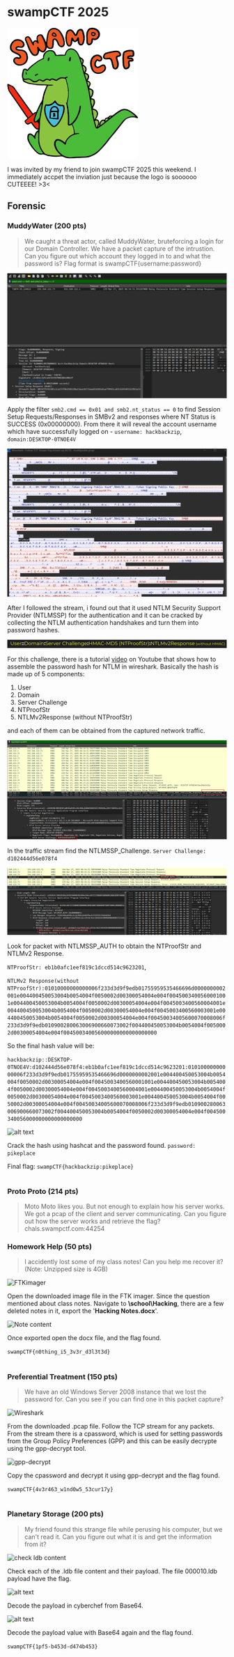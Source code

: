 # swampCTF 2025
<img src="image.png" alt="swampCTF logo" width="300" height="300">

I was invited by my friend to join swampCTF 2025 this weekend. I immediately accpet the inviation just because the logo is soooooo CUTEEEE! >3<

## Forensic
 ### MuddyWater (200 pts)
 >We caught a threat actor, called MuddyWater, bruteforcing a login for our Domain Controller. We have a packet capture of the intrustion. Can you figure out which account they logged in to and what the password is?
 Flag format is swampCTF{username:password}

 ![alt text](images/image-8.png)

Apply the filter ```smb2.cmd == 0x01 and smb2.nt_status == 0``` to find Session Setup Requests/Responses in SMBv2 and responses where NT Status is SUCCESS (0x00000000). From there it will reveal the account username which have successfully logged on - `username: hackbackzip`, `domain:DESKTOP-0TNOE4V`

![alt text](images/image-9.png)

After I followed the stream, i found out that it used NTLM Security Support Provider (NTLMSSP) for the authentication and it can be cracked by collecting the NTLM authentication handshakes and turn them into password hashes.

![alt text](images/image-10.png)

For this challenge, there is a tutorial [video](https://youtu.be/lhhlgoMjM7o) on Youtube that shows how to assemble the password hash for NTLM in wireshark. Basically the hash is made up of 5 components:

1. User
2. Domain
3. Server Challenge
4. NTProofStr
5. NTLMv2Response (without NTProofStr)

and each of them can be obtained from the captured network traffic.


![alt text](images/image-11.png)

In the traffic stream find the NTLMSSP_Challenge. `Server Challenge: d102444d56e078f4`

![alt text](images/image-12.png)

Look for packet with NTLMSSP_AUTH to obtain the NTProofStr and NTLMv2 Response. 

`NTProofStr: eb1b0afc1eef819c1dccd514c9623201`,

`NTLMv2 Response(without NTProofStr):01010000000000006f233d3d9f9edb01755959535466696d0000000002001e004400450053004b0054004f0050002d00300054004e004f0045003400560001001e004400450053004b0054004f0050002d00300054004e004f0045003400560004001e004400450053004b0054004f0050002d00300054004e004f0045003400560003001e004400450053004b0054004f0050002d00300054004e004f00450034005600070008006f233d3d9f9edb010900280063006900660073002f004400450053004b0054004f0050002d00300054004e004f004500340056000000000000000000`

So the final hash value will be:

```hackbackzip::DESKTOP-0TNOE4V:d102444d56e078f4:eb1b0afc1eef819c1dccd514c9623201:01010000000000006f233d3d9f9edb01755959535466696d0000000002001e004400450053004b0054004f0050002d00300054004e004f0045003400560001001e004400450053004b0054004f0050002d00300054004e004f0045003400560004001e004400450053004b0054004f0050002d00300054004e004f0045003400560003001e004400450053004b0054004f0050002d00300054004e004f00450034005600070008006f233d3d9f9edb010900280063006900660073002f004400450053004b0054004f0050002d00300054004e004f004500340056000000000000000000```

![alt text](images/image-13.png)

Crack the hash using hashcat and the password found. `password: pikeplace`

Final flag: `swampCTF{hackbackzip:pikeplace}`

#

### Proto Proto (214 pts)
>Moto Moto likes you. But not enough to explain how his server works. We got a pcap of the client and server communicating. Can you figure out how the server works and retrieve the flag? chals.swampctf.com:44254




### Homework Help (50 pts)
 >I accidently lost some of my class notes! Can you help me recover it? (Note: Unzipped size is 4GB)

 ![FTKimager](images/image-1.png)

 Open the downloaded image file in the FTK imager. Since the question mentioned about class notes. Navigate to **\school\Hacking**, there are a few deleted notes in it, export the '**Hacking Notes.docx**'. 

 ![Note content](images/image-2.png)

 Once exported open the docx file, and the flag found.

 `swampCTF{n0thing_i5_3v3r_d3l3t3d}`

 #

 ### Preferential Treatment (150 pts)
  >We have an old Windows Server 2008 instance that we lost the password for. Can you see if you can find one in this packet capture?

![Wireshark](images/image-3.png)

From the downloaded .pcap file. Follow the TCP stream for any packets. From the stream there is a cpassword, which is used for setting passwords from the Group Policy Preferences (GPP) and this can be easily decrypte using the gpp-decrypt tool.

![gpp-decrypt](images/image-4.png)

Copy the cpassword and decrypt it using gpp-decrypt and the flag found.

`swampCTF{4v3r463_w1nd0w5_53cur17y}`

#

 ### Planetary Storage (200 pts)
 >My friend found this strange file while perusing his computer, but we can't read it. Can you figure out what it is and get the information from it?

![check ldb content](images/image-5.png)

Check each of the .ldb file content and their payload. The file 000010.ldb payload have the flag. 

![alt text](images/image-6.png)

Decode the payload in cyberchef from Base64.

![alt text](images/image-7.png)

Decode the payload value with Base64 again and the flag found.

`swampCTF{1pf5-b453d-d474b453}`


















